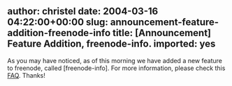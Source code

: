 author: christel
date: 2004-03-16 04:22:00+00:00
slug: announcement-feature-addition-freenode-info
title: [Announcement] Feature Addition, freenode-info.
imported: yes
---
As you may have noticed, as of this morning we have added a new feature to freenode, called [freenode-info].  For more information, please check this  [FAQ](http://freenode.net/faq.shtml#freenode-info).  Thanks!

